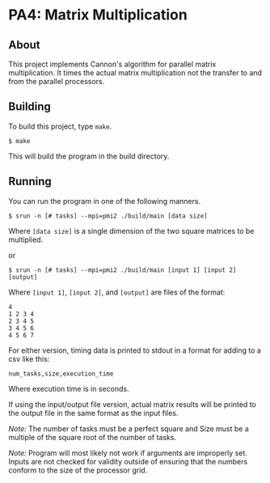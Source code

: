 # PA4: Matrix Multiplication
## About
This project implements Cannon's algorithm for
parallel matrix multiplication.  It times the
actual matrix multiplication not the transfer to
and from the parallel processors.

## Building
To build this project, type `make`.

```
$ make
```

This will build the program in the build directory.

## Running
You can run the program in one of the following
manners.

```
$ srun -n [# tasks] --mpi=pmi2 ./build/main [data size]
```

Where `[data size]` is a single dimension of the two
square matrices to be multiplied.

or

```
$ srun -n [# tasks] --mpi=pmi2 ./build/main [input 1] [input 2] [output]
```

Where `[input 1]`, `[input 2]`, and `[output]` are files
of the format: 

```
4
1 2 3 4
2 3 4 5
3 4 5 6
4 5 6 7
```

For either version, timing data is printed to stdout in 
a format for adding to a csv like this:

```
num_tasks,size,execution_time
```

Where execution time is in seconds.

If using the input/output file version, actual matrix
results will be printed to the output file in the same
format as the input files.

*Note:* The number of tasks must be a perfect square
and Size must be a multiple of the square root of the
number of tasks.

*Note:* Program will most likely not work if arguments
are improperly set.  Inputs are not checked for validity
outside of ensuring that the numbers conform to the size
of the processor grid.